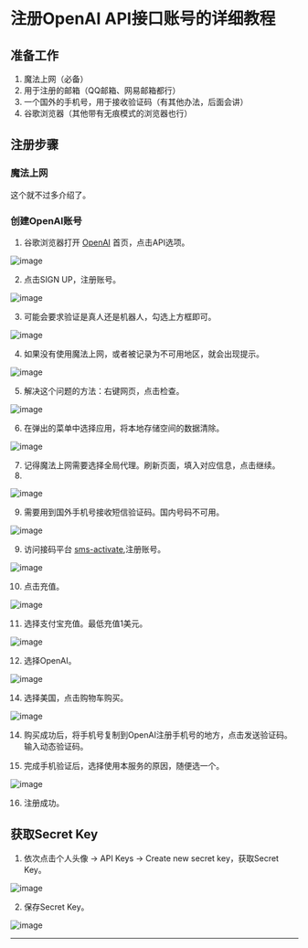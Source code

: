 # 注册OpenAI API接口账号的详细教程

## 准备工作

1. 魔法上网（必备）
2. 用于注册的邮箱（QQ邮箱、网易邮箱都行）
3. 一个国外的手机号，用于接收验证码（有其他办法，后面会讲）
4. 谷歌浏览器（其他带有无痕模式的浏览器也行）

## 注册步骤

### 魔法上网

这个就不过多介绍了。

### 创建OpenAI账号

1. 谷歌浏览器打开 [OpenAI](https://openai.com/) 首页，点击API选项。

![image](https://github.com/dulcelljca/api/assets/169996319/26f4f75f-f08c-4d9f-aaa7-af6334c83139)

2. 点击SIGN UP，注册账号。

![image](https://github.com/dulcelljca/api/assets/169996319/41936cef-a83e-4f61-8205-0364e689b2f7)


3. 可能会要求验证是真人还是机器人，勾选上方框即可。

![image](https://github.com/dulcelljca/api/assets/169996319/00786b3c-a317-4b45-9a28-7873f66e0316)


4. 如果没有使用魔法上网，或者被记录为不可用地区，就会出现提示。

![image](https://github.com/dulcelljca/api/assets/169996319/82ebf664-988e-463c-84f1-4d5ab2ab30f0)

5. 解决这个问题的方法：右键网页，点击检查。

![image](https://github.com/dulcelljca/api/assets/169996319/eaa801c4-a127-4d5c-aab9-327e1dc05cf5)

6. 在弹出的菜单中选择应用，将本地存储空间的数据清除。

![image](https://github.com/dulcelljca/api/assets/169996319/633d5984-1ecf-4c8f-92b5-659c0be11ed3)

7. 记得魔法上网需要选择全局代理。刷新页面，填入对应信息，点击继续。
8. 
![image](https://github.com/dulcelljca/api/assets/169996319/4ba11c49-915d-44ea-b817-5dc5b7dacdc5)

9. 需要用到国外手机号接收短信验证码。国内号码不可用。

![image](https://github.com/dulcelljca/api/assets/169996319/3b6ada1e-3b52-44e0-8841-e8debe45ba31)

9. 访问接码平台 [sms-activate](https://sms-activate.org/?ref=10195922),注册账号。

![image](https://github.com/dulcelljca/api/assets/169996319/fdbd44fb-9e78-4797-9534-0772455b6a25)

10. 点击充值。

![image](https://github.com/dulcelljca/api/assets/169996319/c43f55f4-d0f3-42a6-af26-076495a08b80)

11. 选择支付宝充值。最低充值1美元。

![image](https://github.com/dulcelljca/api/assets/169996319/875171fe-79af-412f-aeba-60db6492c2f8)

12. 选择OpenAI。

![image](https://github.com/dulcelljca/api/assets/169996319/04e3f6c9-6f3c-41e0-9726-0c182df3aa2c)

14. 选择美国，点击购物车购买。

![image](https://github.com/dulcelljca/api/assets/169996319/174402b4-81a3-4cb8-94fa-9fa2cb176b36)

14. 购买成功后，将手机号复制到OpenAI注册手机号的地方，点击发送验证码。输入动态验证码。

15. 完成手机验证后，选择使用本服务的原因，随便选一个。

![image](https://github.com/dulcelljca/api/assets/169996319/1e3cec12-13d1-4ab4-9e2e-99fba9e48121)


16. 注册成功。


## 获取Secret Key

1. 依次点击个人头像 -> API Keys -> Create new secret key，获取Secret Key。

![image](https://github.com/dulcelljca/api/assets/169996319/c55abe0a-cae6-481d-86ce-61fb8132f291)

2. 保存Secret Key。

![image](https://github.com/dulcelljca/api/assets/169996319/75932de0-8c50-49c0-bf78-81545813f957)

---

